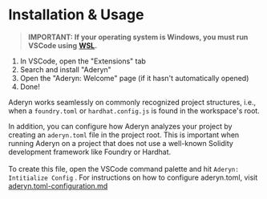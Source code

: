 # Installation & Usage

> **IMPORTANT: If your operating system is Windows, you must run VSCode using** [**WSL**](https://learn.microsoft.com/en-us/windows/wsl/)**.**

1. In VSCode, open the "Extensions" tab
2. Search and install "Aderyn"
3. Open the "Aderyn: Welcome" page (if it hasn't automatically opened)
4. Done!

Aderyn works seamlessly on commonly recognized project structures, i.e., when a `foundry.toml` or `hardhat.config.js` is found in the workspace's root.

In addition, you can configure how Aderyn analyzes your project by creating an `aderyn.toml` file in the project root. This is important when running Aderyn on a project that does not use a well-known Solidity development framework like Foundry or Hardhat.\
\
To create this file, open the VSCode command palette and hit `Aderyn: Intitialize Config` . For instructions on how to configure aderyn.toml, visit [aderyn.toml-configuration.md](aderyn.toml-configuration.md "mention")

